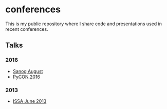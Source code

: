 # conferences
This is my public repository where I share code and presentations used in recent conferences.

## Talks
### 2016
* [Sanog August]()
* [PyCON 2016](https://in.pycon.org/cfp/2016/proposals/building-a-secure-iot-platform-using-paho-and-flask~eZ8vb/)

### 2013
* [ISSA June 2013](https://www.issa.org/?page=June2013)
